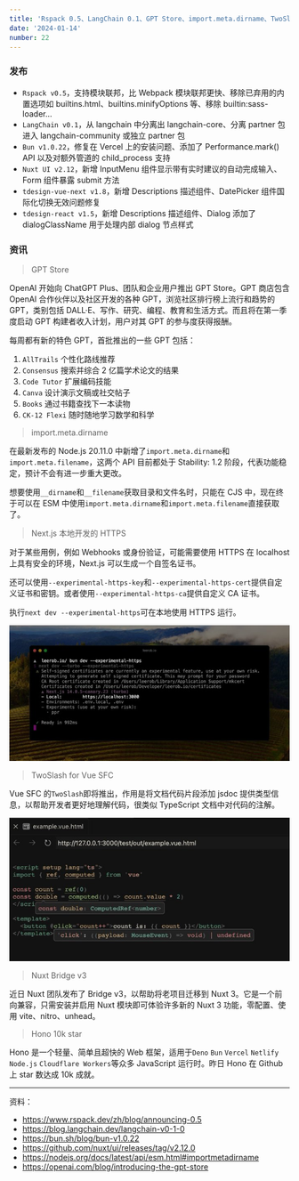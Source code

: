 ```yaml
---
title: 'Rspack 0.5、LangChain 0.1、GPT Store、import.meta.dirname、TwoSlash'
date: '2024-01-14'
number: 22
---
```


### 发布

- `Rspack v0.5`，支持模块联邦，比 Webpack 模块联邦更快、移除已弃用的内置选项如 builtins.html、builtins.minifyOptions 等、移除 builtin:sass-loader...
- `LangChain v0.1`，从 langchain 中分离出 langchain-core、分离 partner 包进入 langchain-community 或独立 partner 包
- `Bun v1.0.22`，修复在 Vercel 上的安装问题、添加了 Performance.mark() API 以及对额外管道的 child_process 支持
- `Nuxt UI v2.12`，新增 InputMenu 组件显示带有实时建议的自动完成输入、Form 组件暴露 submit 方法
- `tdesign-vue-next v1.8`，新增 Descriptions 描述组件、DatePicker 组件国际化切换无效问题修复
- `tdesign-react v1.5`，新增 Descriptions 描述组件、Dialog 添加了 dialogClassName 用于处理内部 dialog 节点样式

### 资讯

> GPT Store

OpenAI 开始向 ChatGPT Plus、团队和企业用户推出 GPT Store。GPT 商店包含 OpenAI 合作伙伴以及社区开发的各种 GPT，浏览社区排行榜上流行和趋势的 GPT，类别包括 DALL·E、写作、研究、编程、教育和生活方式。而且将在第一季度启动 GPT 构建者收入计划，用户对其 GPT 的参与度获得报酬。

每周都有新的特色 GPT，首批推出的一些 GPT 包括：

1. `AllTrails` 个性化路线推荐
2. `Consensus` 搜索并综合 2 亿篇学术论文的结果
3. `Code Tutor` 扩展编码技能
4. `Canva` 设计演示文稿或社交帖子
5. `Books` 通过书籍查找下一本读物
6. `CK-12 Flexi` 随时随地学习数学和科学

> import.meta.dirname

在最新发布的 Node.js 20.11.0 中新增了`import.meta.dirname`和`import.meta.filename`，这两个 API 目前都处于 Stability: 1.2 阶段，代表功能稳定，预计不会有进一步重大更改。

想要使用`__dirname`和`__filename`获取目录和文件名时，只能在 CJS 中，现在终于可以在 ESM 中使用`import.meta.dirname`和`import.meta.filename`直接获取了。

> Next.js 本地开发的 HTTPS

对于某些用例，例如 Webhooks 或身份验证，可能需要使用 HTTPS 在 localhost 上具有安全的环境，Next.js 可以生成一个自签名证书。

还可以使用`--experimental-https-key`和`--experimental-https-cert`提供自定义证书和密钥。或者使用`--experimental-https-ca`提供自定义 CA 证书。

执行`next dev --experimental-https`可在本地使用 HTTPS 运行。

![](../assets/next-https.png)

> TwoSlash for Vue SFC

Vue SFC 的`TwoSlash`即将推出，作用是将文档代码片段添加 jsdoc 提供类型信息，以帮助开发者更好地理解代码，很类似 TypeScript 文档中对代码的注解。

![](../assets/twoslash-vue.png)

> Nuxt Bridge v3

近日 Nuxt 团队发布了 Bridge v3，以帮助将老项目迁移到 Nuxt 3。它是一个前向兼容，只需安装并启用 Nuxt 模块即可体验许多新的 Nuxt 3 功能，零配置、使用 vite、nitro、unhead。

> Hono 10k star

Hono 是一个轻量、简单且超快的 Web 框架，适用于`Deno` `Bun` `Vercel` `Netlify` `Node.js` `Cloudflare Workers`等众多 JavaScript 运行时。昨日 Hono 在 Github 上 star 数达成 10k 成就。

---

资料：

- https://www.rspack.dev/zh/blog/announcing-0.5
- https://blog.langchain.dev/langchain-v0-1-0
- https://bun.sh/blog/bun-v1.0.22
- https://github.com/nuxt/ui/releases/tag/v2.12.0
- https://nodejs.org/docs/latest/api/esm.html#importmetadirname
- https://openai.com/blog/introducing-the-gpt-store
